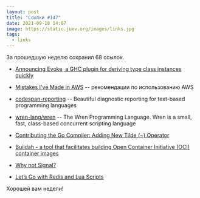 ```yaml
---
layout: post
title: "Ссылки #147"
date: 2021-09-18 14:07
image: https://static.juev.org/images/links.jpg
tags:
  - links
---
```

За прошедшую неделю сохранил 68 ссылок.

* [Announcing Evoke, a GHC plugin for deriving type class instances quickly](https://taylor.fausak.me/2021/09/10/evoke/)

* [Mistakes I've Made in AWS](https://laravel-news.com/aws-mistakes) -- рекомендации по использованию AWS

* [codespan-reporting](https://github.com/brendanzab/codespan) -- Beautiful diagnostic reporting for text-based programming languages

* [wren-lang/wren](https://github.com/wren-lang/wren) -- The Wren Programming Language. Wren is a small, fast, class-based concurrent scripting language

* [Contributing the Go Compiler: Adding New Tilde (~) Operator](https://medium.com/trendyol-tech/contributing-the-go-compiler-adding-new-tilde-operator-f66d0c6cff7)

* [Buildah - a tool that facilitates building Open Container Initiative (OCI) container images](https://github.com/containers/buildah)

* [Why not Signal?](https://dessalines.github.io/essays/why_not_signal.html)

* [Let’s Go with Redis and Lua Scripts](https://xitonix.io/go-lua-and-redis/)

Хорошей вам недели!
